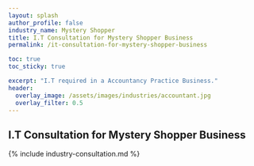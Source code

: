 ```yaml
---
layout: splash 
author_profile: false 
industry_name: Mystery Shopper
title: I.T Consultation for Mystery Shopper Business
permalink: /it-consultation-for-mystery-shopper-business

toc: true
toc_sticky: true

excerpt: "I.T required in a Accountancy Practice Business."
header:
  overlay_image: /assets/images/industries/accountant.jpg
  overlay_filter: 0.5 
---
```


## I.T Consultation for Mystery Shopper Business

{% include industry-consultation.md %}
